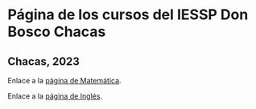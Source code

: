 # Página de los cursos del IESSP Don Bosco Chacas

## Chacas, 2023

Enlace a la [página de Matemática](maths/matemática.md).

Enlace a la [página de Inglés](english/inglés.md).
